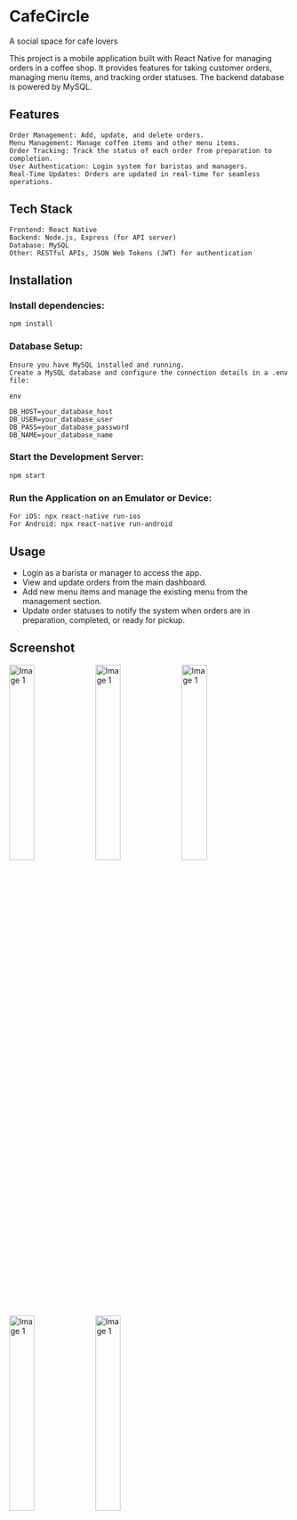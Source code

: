 # CafeCircle
A social space for cafe lovers

This project is a mobile application built with React Native for managing orders in a coffee shop. It provides features for taking customer orders, managing menu items, and tracking order statuses. The backend database is powered by MySQL.

## Features

    Order Management: Add, update, and delete orders.
    Menu Management: Manage coffee items and other menu items.
    Order Tracking: Track the status of each order from preparation to completion.
    User Authentication: Login system for baristas and managers.
    Real-Time Updates: Orders are updated in real-time for seamless operations.

## Tech Stack

    Frontend: React Native
    Backend: Node.js, Express (for API server)
    Database: MySQL
    Other: RESTful APIs, JSON Web Tokens (JWT) for authentication

## Installation

### Install dependencies:

    npm install

### Database Setup:

    Ensure you have MySQL installed and running.
    Create a MySQL database and configure the connection details in a .env file:

    env

    DB_HOST=your_database_host
    DB_USER=your_database_user
    DB_PASS=your_database_password
    DB_NAME=your_database_name

### Start the Development Server:

    npm start

### Run the Application on an Emulator or Device:

    For iOS: npx react-native run-ios
    For Android: npx react-native run-android

## Usage

   - Login as a barista or manager to access the app.
   - View and update orders from the main dashboard.
   - Add new menu items and manage the existing menu from the management section.
   - Update order statuses to notify the system when orders are in preparation, completed, or ready for pickup.

## Screenshot

<img src="https://github.com/user-attachments/assets/2fe2ad8d-5e46-40f6-a0f6-55f8eb04ff6e" width= 30% height= 30% alt="Image 1">
<img src="https://github.com/user-attachments/assets/14746f93-80cd-4804-ae2b-968f2e69d921" width= 30% height= 30% alt="Image 1">
<img src="https://github.com/user-attachments/assets/a0f09cce-38ca-4cb8-81bc-94085b580147" width= 30% height= 30% alt="Image 1">
<img src="https://github.com/user-attachments/assets/124fbbe9-c047-4a9d-a8f7-f0a1c683a07d" width= 30% height= 30% alt="Image 1">
<img src="https://github.com/user-attachments/assets/992f6bf8-bb5b-447a-9c7a-ed8b3a4c1776" width= 30% height= 30% alt="Image 1">
